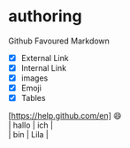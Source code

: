 # authoring
Github Favoured Markdown
 
- [X] External Link  
- [X] Internal Link  
- [X] images  
- [X] Emoji  
- [X] Tables 

 [https://help.github.com/en]
 :smile:  
 | hallo | ich |  
 | bin | Lila |
